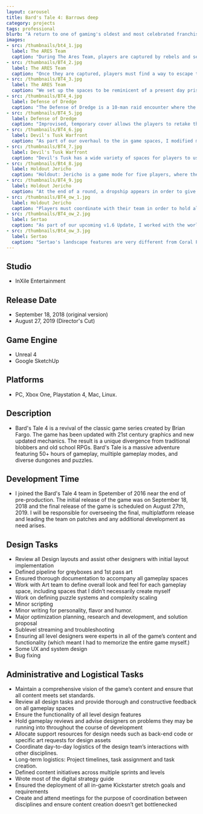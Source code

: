 ```yaml
---
layout: carousel
title: Bard's Tale 4: Barrows deep
category: projects
tags: professional
blurb: "A return to one of gaming's oldest and most celebrated franchises."
images:
- src: /thumbnails/bt4_1.jpg
  label: The ARES Team
  caption: "During The Ares Team, players are captured by rebels and sent to a brainwashing facility. <a href='https://www.youtube.com/watch?v=R1e1IwwKNAY' target='_blank'>Watch the video. </a> Skip to 32:25 for footage of the level."
- src: /thumbnails/BT4_2.jpg
  label: The ARES Team
  caption: "Once they are captured, players must find a way to escape their cells, and find a way to disrupt the Warden's evil plans. However, they are free to choose what they want to do first: Get their weapons, Get their battleframes, or disrupt the EMP field that renders their jump jets useless. Intrpid players can even ignore all of these tasks and go straight for the Warden, armed with little more than some improvised weapons and harsh language."
- src: /thumbnails/BT4_3.jpg
  label: The ARES Team
  caption: "We set up the spaces to be reminicent of a present day prison, most of the non-combat spaces were pulled in to give a feeling of claustrophobia. The interiors are dimly lit and gloomy, which contrasts with the outside areas, like the workyard and the main courtyard."
- src: /thumbnails/BT4_4.jpg
  label: Defense of Dredge
  caption: "The Defense of Dredge is a 10-man raid encounter where the players must defend the accord stronghold of Dredge against an assault led by a contingent of the Chosen's most fearsome war machines. <a href='https://www.youtube.com/watch?v=Guz_vBQQLzs' target='_blank'>Watch a video from an early PTS build.</a> Note that balance changes have occurred that have substantially raised the difficulty of this encounter."
- src: /thumbnails/BT4_5.jpg
  label: Defense of Dredge
  caption: "Improvised, temporary cover allows the players to retake the city from enemy hands."
- src: /thumbnails/BT4_6.jpg
  label: Devil's Tusk Warfront
  caption: "As part of our overhaul to the in game spaces, I modified many of the open world areas in Devil's Tusk to work better with our current combat. Open areas have been given cover, with additional areas for the players to jump to and use their jump jets to their advantage."
- src: /thumbnails/BT4_7.jpg
  label: Devil's Tusk Warfront
  caption: "Devil's Tusk has a wide variety of spaces for players to use in their fight against the Chosen, such as lava fields, the jungle and a desolate beach facing a Chosen stronghold."
- src: /thumbnails/Bt4_8.jpg
  label: Holdout Jericho
  caption: "Holdout: Jericho is a game mode for five players, where they square off against increasingly difficult waves of enemies, with better and better rewards. <a href='https://www.youtube.com/watch?v=t-fpzjyVYWM' target='_blank'>Watch the video from our PTS.</a>"
- src: /thumbnails/BT4_9.jpg
  label: Holdout Jericho
  caption: "At the end of a round, a dropship appears in order to give the players a chance to evacuate. In order to secure all of the rewards, players must survive the entire round and make it to the dropship. If players die in combat, they only recieve half of the rewards."
- src: /thumbnails/BT4_ow_1.jpg
  label: Holdout Jericho
  caption: "Players must coordinate with their team in order to hold all of the entrances of the base, as well as back each other up when they are forced to retreat to the next line of defenses."
- src: /thumbnails/BT4_ow_2.jpg
  label: Sertao
  caption: "As part of our upcoming v1.6 Update, I worked with the world building team to refactor half of the areas in the Sertao area with new cover and gameplay spaces."
- src: /thumbnails/Bt4_ow_3.jpg
  label: Sertao
  caption: "Sertao's landscape features are very different from Coral Forest. The design challenges it presented were refreshing and fun to work on."
---
```



## Studio
- InXile Entertainment

## Release Date
- September 18, 2018 (original version)
- August 27, 2019 (Director's Cut)

## Game Engine
- Unreal 4
- Google SketchUp

## Platforms
- PC, Xbox One, Playstation 4, Mac, Linux.

## Description
- Bard's Tale 4 is a revival of the classic game series created by Brian Fargo. The game has been updated with 21st century graphics and new updated mechanics. The result is a unique divergence from traditional blobbers and old school RPGs. Bard's Tale is a massive adventure featuring 50+ hours of gameplay, muiltiple gameplay modes, and diverse dungones and puzzles.

## Development Time
- I joined the Bard's Tale 4 team in Spetember of 2016 near the end of pre-production. The initial release of the game was on September 18, 2018 and the final release of the game is scheduled on August 27th, 2019. I will be responsible for overseeing the final, multiplatform release and leading the team on patches and any additional development as need arises. 

## Design Tasks
- Review all Design layouts and assist other designers with initial layout implementation
- Defined pipeline for greyboxes and 1st pass art
- Ensured thorough documentation to accompany all gameplay spaces
- Work with Art team to define overall look and feel for each gameplay space, including spaces that I didn’t necessarily create myself
- Work on defining puzzle systems and complexity scaling
- Minor scripting
- Minor writing for personality, flavor and humor.
- Major optimization planning, research and development, and solution proposal
- Sublevel streaming and troubleshooting
- Ensuring all level designers were experts in all of the game’s content and functionality (which meant I had to memorize the entire game myself.)
- Some UX and system design
- Bug fixing

## Administrative and Logistical Tasks
- Maintain a comprehensive vision of the game’s content and ensure that all content meets set standards.
- Review all design tasks and provide thorough and constructive feedback on all gameplay spaces
- Ensure the functionality of all level design features
- Hold gameplay reviews and advise designers on problems they may be running into throughout the course of development
- Allocate support resources for design needs such as back-end code or specific art requests for design assets
- Coordinate day-to-day logistics of the design team’s interactions with other disciplines.
- Long-term logistics: Project timelines, task assignment and task creation.
- Defined content initiatives across multiple sprints and levels
- Wrote most of the digital strategy guide
- Ensured the deployment of all in-game Kickstarter stretch goals and requirements
- Create and attend meetings for the purpose of coordination between disciplines and ensure content creation doesn’t get bottlenecked